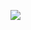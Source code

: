 ![](https://www.okayplayer.com/wp-content/uploads/2019/10/Screen-Shot-2019-10-31-at-3.58.46-PM.png)
